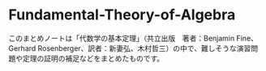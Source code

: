 # Fundamental-Theory-of-Algebra
このまとめノートは「代数学の基本定理」（共立出版　著者：Benjamin Fine、Gerhard Rosenberger、訳者：新妻弘、木村哲三）の中で、難しそうな演習問題や定理の証明の補足などをまとめたものです。
